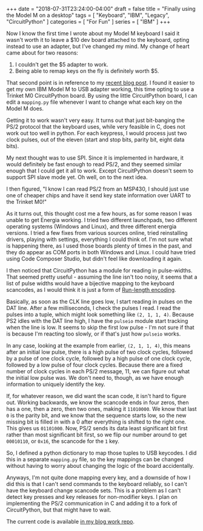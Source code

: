 +++
date = "2018-07-31T23:24:00-04:00"
draft = false
title = "Finally using the Model M on a desktop"
tags = [ "Keyboard", "IBM", "Legacy", "CircuitPython" ]
categories = [ "For Fun" ]
series = [ "IBM" ]
+++

Now I know the first time I wrote about my Model M keyboard I said it
wasn't worth it to leave a $10 dev board attached to the keyboard,
opting instead to use an adapter, but I've changed my mind. My
change of heart came about for two reasons:

1. I couldn't get the $5 adapter to work.  
2. Being able to remap keys on the fly is definitely worth $5.

That second point is in reference to my [recent blog post](https://johnwesthoff.com/blorg/circuitpythonshilling/). 
I found it easier to get my own IBM Model M to USB adapter working,
this time opting to use a Trinket M0 CircuitPython board.
By using the little CircuitPython board, I can edit a `mapping.py` 
file whenever I want to change what each key on the Model M does.

Getting it to work wasn't very easy. It turns out that just
bit-banging the PS/2 protocol that the keyboard uses, while very
feasible in C, does not work out too well in python. For each
keypress, I would process just two clock pulses, out of the
eleven (start and stop bits, parity bit, eight data bits).

My next thought was to use SPI.
Since it is implemented in hardware, it would definitely be fast
enough to read PS/2, and they seemed similar enough that I could get
it all to work. Except CircuitPython doesn't seem to support
SPI slave mode yet. Oh well, on to the next idea.

I then figured, "I know I can read PS/2 from an MSP430, I should just
use one of cheaper chips and have it send key state information over
UART to the Trinket M0!"

As it turns out, this thought cost me a few hours, as for some reason
I was unable to get Energia working. I tried two different launchpads,
two different operating systems (Windows and Linux), and three
different energia versions. I tried a few fixes from various
sources online, tried reinstalling drivers, playing with settings,
everything I could think of. I'm not sure what is happening there,
as I used those boards plenty of times in the past, and they do appear
as COM ports in both Windows and Linux. I could have tried using
Code Composer Studio, but didn't feel like downloading it again.

I then noticed that CircuitPython has a module for reading in
pulse-widths. That seemed pretty useful - assuming the line isn't too
noisy, it seems that a list of pulse widths would have a bijective
mapping to the keyboard scancodes, as I would think it is just a
form of [Run-length encoding](https://en.wikipedia.org/wiki/Run-length_encoding).

Basically, as soon as the CLK line goes low, I start reading in pulses
on the DAT line. After a few milliseconds, I check the pulses I read.
I read the pulses into a tuple, which might look something like
`(2, 1, 1, 4)`. Because PS2 idles with the DAT line high, I have
the `pulseio` module start tracking when the line is low. It seems
to skip the first low pulse - I'm not sure if that is because I'm
reacting too slowly, or if that's just how `pulseio` works.

In any case, looking at the example from earlier, `(2, 1, 1, 4)`, this
means after an initial low pulse, there is a high pulse of two clock
cycles, followed by a pulse of one clock cycle, followed by a high
pulse of one clock cycle, followed by a low pulse of four clock
cycles. Because there are a fixed number of clock cycles in each
PS/2 message, 11, we can figure out what the initial low pulse was.
We don't need to, though, as we have enough information to uniquely
identify the key.

If, for whatever reason, we did want the scan code, it isn't hard
to figure out.
Working backwards, we know the scancode ends in four zeros, then
has a one, then a zero, then two ones, making it `11010000`.
We know that last `0` is the parity bit, and we know that the sequence
starts low, so the new missing bit is filled in with a 0 after
everything is shifted to the right one. This gives us `01101000`.
Now, PS/2 sends its data least significant bit first rather than
most significant bit first, so we flip our number around to get
`00010110`, or `0x16`, the scancode for the `1` key.

So, I defined a python dictionary to map those tuples to USB keycodes.
I did this in a separate `mapping.py` file, so the key mappings
can be changed without having to worry about changing the logic
of the board accidentally.

Anyways, I'm not quite done mapping every key, and a downside of how
I did this is that I can't send commands to the keyboard reliably,
so I can't have the keyboard change scancode sets. This is a problem
as I can't detect key presses and key releases for non-modifier keys.
I plan on implementing the PS/2 communication in C and adding it to
a fork of CircuitPython, but that might have to wait. 

The current code is available [in my blog work repo](https://github.com/JohnathonNow/johnwesthoff-blogwork/tree/master/modelm-keyboard).


